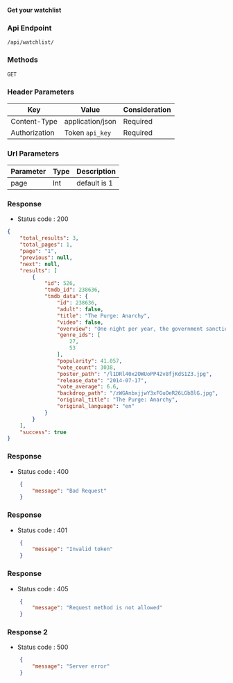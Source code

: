 **Get your watchlist**

### Api Endpoint
`/api/watchlist/`

### Methods
`GET`

### Header Parameters
Key | Value | Consideration
---- | ------- | --------
Content-Type | application/json | Required
Authorization | Token `api_key` | Required

### Url Parameters
Parameter| Type    | Description
---------|---------|----------------
page | Int  | default is 1


### Response
*   Status code : 200
```json
{
    "total_results": 3,
    "total_pages": 1,
    "page": "1",
    "previous": null,
    "next": null,
    "results": [
        {
            "id": 526,
            "tmdb_id": 238636,
            "tmdb_data": {
                "id": 238636,
                "adult": false,
                "title": "The Purge: Anarchy",
                "video": false,
                "overview": "One night per year, the government sanctions a 12-hour period in which citizens can commit any crime they wish -- including murder -- without fear of punishment or imprisonment. Leo, a sergeant who lost his son, plans a vigilante mission of revenge during the mayhem. However, instead of a death-dealing avenger, he becomes the unexpected protector of four innocent strangers who desperately need his help if they are to survive the night.",
                "genre_ids": [
                    27,
                    53
                ],
                "popularity": 41.057,
                "vote_count": 3038,
                "poster_path": "/l1DRl40x2OWUoPP42v8fjKdS1Z3.jpg",
                "release_date": "2014-07-17",
                "vote_average": 6.6,
                "backdrop_path": "/zWGAnbxjjwY3xFGuOeR26LGbBlG.jpg",
                "original_title": "The Purge: Anarchy",
                "original_language": "en"
            }
        }
    ],
    "success": true
}

```


### Response
*   Status code : 400

```json
    {
        "message": "Bad Request"
    }
```

### Response
*   Status code : 401

```json
    {
        "message": "Invalid token"
    }
```

### Response
*   Status code : 405

```json
    {
        "message": "Request method is not allowed"
    }
```

### Response 2
*   Status code : 500

```json
    {
        "message": "Server error"
    }
```


        
